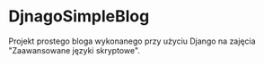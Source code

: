 # DjnagoSimpleBlog

Projekt prostego bloga wykonanego przy użyciu Django na zajęcia "Zaawansowane języki skryptowe".
